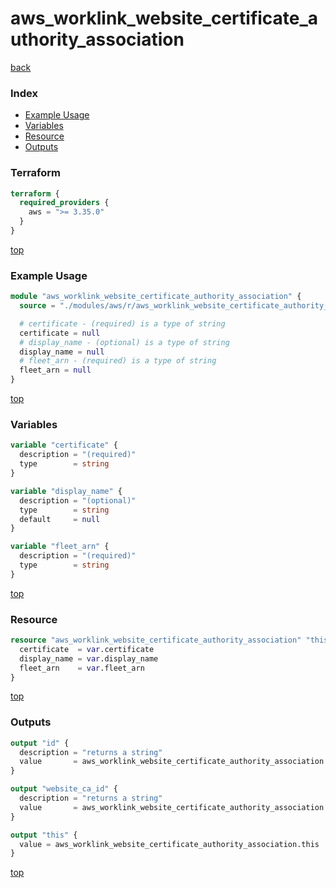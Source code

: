 # aws_worklink_website_certificate_authority_association

[back](../aws.md)

### Index

- [Example Usage](#example-usage)
- [Variables](#variables)
- [Resource](#resource)
- [Outputs](#outputs)

### Terraform

```terraform
terraform {
  required_providers {
    aws = ">= 3.35.0"
  }
}
```

[top](#index)

### Example Usage

```terraform
module "aws_worklink_website_certificate_authority_association" {
  source = "./modules/aws/r/aws_worklink_website_certificate_authority_association"

  # certificate - (required) is a type of string
  certificate = null
  # display_name - (optional) is a type of string
  display_name = null
  # fleet_arn - (required) is a type of string
  fleet_arn = null
}
```

[top](#index)

### Variables

```terraform
variable "certificate" {
  description = "(required)"
  type        = string
}

variable "display_name" {
  description = "(optional)"
  type        = string
  default     = null
}

variable "fleet_arn" {
  description = "(required)"
  type        = string
}
```

[top](#index)

### Resource

```terraform
resource "aws_worklink_website_certificate_authority_association" "this" {
  certificate  = var.certificate
  display_name = var.display_name
  fleet_arn    = var.fleet_arn
}
```

[top](#index)

### Outputs

```terraform
output "id" {
  description = "returns a string"
  value       = aws_worklink_website_certificate_authority_association.this.id
}

output "website_ca_id" {
  description = "returns a string"
  value       = aws_worklink_website_certificate_authority_association.this.website_ca_id
}

output "this" {
  value = aws_worklink_website_certificate_authority_association.this
}
```

[top](#index)